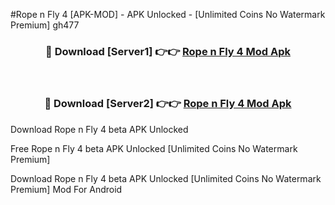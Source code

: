 #Rope n Fly 4 [APK-MOD] - APK Unlocked - [Unlimited Coins No Watermark Premium] gh477



<div align="center">

<h3>🔴 Download [Server1] 👉👉 <a href="https://momento.my/?title=Rope_n_Fly_4">Rope n Fly 4 Mod Apk</a></h3><br>

<h3>🔴 Download [Server2] 👉👉 <a href="https://momento.my/?title=Rope_n_Fly_4">Rope n Fly 4 Mod Apk</a></h3>
</div>



Download Rope n Fly 4 beta APK Unlocked

Free Rope n Fly 4 beta APK Unlocked [Unlimited Coins No Watermark Premium]

Download Rope n Fly 4 beta APK Unlocked [Unlimited Coins No Watermark Premium] Mod For Android
